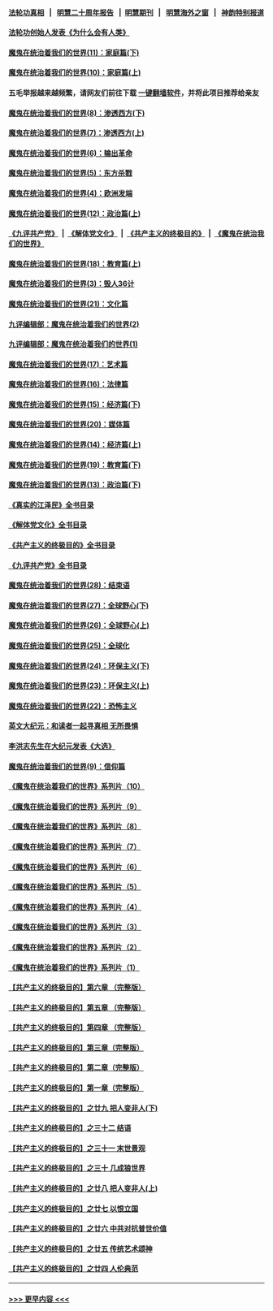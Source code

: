 #### [法轮功真相](https://github.com/gfw-breaker/truth/blob/master/README.md?t=0) &nbsp;&nbsp;|&nbsp;&nbsp; [明慧二十周年报告](https://github.com/gfw-breaker/mh-reports/blob/master/README.md?t=0) &nbsp;&nbsp;|&nbsp;&nbsp;[明慧期刊](https://github.com/gfw-breaker/mh-qikan) &nbsp;&nbsp;|&nbsp;&nbsp; [明慧海外之窗](https://github.com/gfw-breaker/mh-news/blob/master/README.md?t=0) &nbsp;&nbsp;|&nbsp;&nbsp; [神韵特别报道](https://github.com/gfw-breaker/mh-news/blob/master/shenyun.md?t=0)
#### [法轮功创始人发表《为什么会有人类》](../pages/nsc422/n13912117.md?t=03211243) 
#### [魔鬼在统治着我们的世界(11)：家庭篇(下)](../pages/nsc422/n10440961.md?t=03211243) 
#### [魔鬼在统治着我们的世界(10)：家庭篇(上)](../pages/nsc422/n10435448.md?t=03211243) 
#### 五毛举报越来越频繁，请网友们前往下载 [一键翻墙软件](https://github.com/gfw-breaker/ssr-accounts)，并将此项目推荐给亲友
#### [魔鬼在统治着我们的世界(8)：渗透西方(下)](../pages/nsc422/n10429603.md?t=03211243) 
#### [魔鬼在统治着我们的世界(7)：渗透西方(上)](../pages/nsc422/n10426013.md?t=03211243) 
#### [魔鬼在统治着我们的世界(6)：输出革命](../pages/nsc422/n10421536.md?t=03211243) 
#### [魔鬼在统治着我们的世界(5)：东方杀戮](../pages/nsc422/n10417707.md?t=03211243) 
#### [魔鬼在统治着我们的世界(4)：欧洲发端](../pages/nsc422/n10414890.md?t=03211243) 
#### [魔鬼在统治着我们的世界(12)：政治篇(上)](../pages/nsc422/n10444576.md?t=03211243) 
#### [《九评共产党》](https://github.com/begood0513/9ping.md/blob/master/README.md) &nbsp;|&nbsp; [《解体党文化》](../../../../jtdwh.md/blob/master/README.md)  &nbsp;|&nbsp; [《共产主义的终极目的》](../../../../gczydzjmd.md/blob/master/README.md) &nbsp;|&nbsp; [《魔鬼在统治我们的世界》](../../../../mgztzwmdsj.md/blob/master/README.md) 
#### [魔鬼在统治着我们的世界(18)：教育篇(上)](../pages/nsc422/n10526970.md?t=03211243) 
#### [魔鬼在统治着我们的世界(3)：毁人36计](../pages/nsc422/n10411583.md?t=03211243) 
#### [魔鬼在统治着我们的世界(21)：文化篇](../pages/nsc422/n10597706.md?t=03211243) 
#### [九评编辑部：魔鬼在统治着我们的世界(2)](../pages/nsc422/n10410036.md?t=03211243) 
#### [九评编辑部：魔鬼在统治着我们的世界(1)](../pages/nsc422/n10406825.md?t=03211243) 
#### [魔鬼在统治着我们的世界(17)：艺术篇](../pages/nsc422/n10499093.md?t=03211243) 
#### [魔鬼在统治着我们的世界(16)：法律篇](../pages/nsc422/n10485969.md?t=03211243) 
#### [魔鬼在统治着我们的世界(15)：经济篇(下)](../pages/nsc422/n10469975.md?t=03211243) 
#### [魔鬼在统治着我们的世界(20)：媒体篇](../pages/nsc422/n10586579.md?t=03211243) 
#### [魔鬼在统治着我们的世界(14)：经济篇(上)](../pages/nsc422/n10457370.md?t=03211243) 
#### [魔鬼在统治着我们的世界(19)：教育篇(下)](../pages/nsc422/n10564808.md?t=03211243) 
#### [魔鬼在统治着我们的世界(13)：政治篇(下)](../pages/nsc422/n10448270.md?t=03211243) 
#### [《真实的江泽民》全书目录](../pages/nsc422/n13721399.md?t=03211243) 
#### [《解体党文化》全书目录](../pages/nsc422/n13721157.md?t=03211243) 
#### [《共产主义的终极目的》全书目录](../pages/nsc422/n13721048.md?t=03211243) 
#### [《九评共产党》全书目录](../pages/nsc422/n13708085.md?t=03211243) 
#### [魔鬼在统治着我们的世界(28)：结束语](../pages/nsc422/n10936246.md?t=03211243) 
#### [魔鬼在统治着我们的世界(27)：全球野心(下)](../pages/nsc422/n10928319.md?t=03211243) 
#### [魔鬼在统治着我们的世界(26)：全球野心(上)](../pages/nsc422/n10900318.md?t=03211243) 
#### [魔鬼在统治着我们的世界(25)：全球化](../pages/nsc422/n10788205.md?t=03211243) 
#### [魔鬼在统治着我们的世界(24)：环保主义(下)](../pages/nsc422/n10695307.md?t=03211243) 
#### [魔鬼在统治着我们的世界(23)：环保主义(上)](../pages/nsc422/n10688613.md?t=03211243) 
#### [魔鬼在统治着我们的世界(22)：恐怖主义](../pages/nsc422/n10614727.md?t=03211243) 
#### [英文大纪元：和读者一起寻真相 无所畏惧](../pages/nsc422/n12542027.md?t=03211243) 
#### [李洪志先生在大纪元发表《大选》](../pages/nsc422/n12534746.md?t=03211243) 
#### [魔鬼在统治着我们的世界(9)：信仰篇](../pages/nsc422/n10432159.md?t=03211243) 
#### [《魔鬼在统治着我们的世界》系列片（10）](../pages/nsc422/n12292670.md?t=03211243) 
#### [《魔鬼在统治着我们的世界》系列片（9）](../pages/nsc422/n12290859.md?t=03211243) 
#### [《魔鬼在统治着我们的世界》系列片（8）](../pages/nsc422/n12287445.md?t=03211243) 
#### [《魔鬼在统治着我们的世界》系列片（7）](../pages/nsc422/n12283425.md?t=03211243) 
#### [《魔鬼在统治着我们的世界》系列片（6）](../pages/nsc422/n12282314.md?t=03211243) 
#### [《魔鬼在统治着我们的世界》系列片（5）](../pages/nsc422/n12281419.md?t=03211243) 
#### [《魔鬼在统治着我们的世界》系列片（4）](../pages/nsc422/n12274024.md?t=03211243) 
#### [《魔鬼在统治着我们的世界》系列片（3）](../pages/nsc422/n12271322.md?t=03211243) 
#### [《魔鬼在统治着我们的世界》系列片（2）](../pages/nsc422/n12269049.md?t=03211243) 
#### [《魔鬼在统治着我们的世界》系列片（1）](../pages/nsc422/n12267575.md?t=03211243) 
#### [【共产主义的终极目的】第六章 （完整版）](../pages/nsc422/n11428913.md?t=03211243) 
#### [【共产主义的终极目的】第五章 （完整版）](../pages/nsc422/n11428912.md?t=03211243) 
#### [【共产主义的终极目的】第四章 （完整版）](../pages/nsc422/n11428907.md?t=03211243) 
#### [【共产主义的终极目的】第三章（完整版）](../pages/nsc422/n11428848.md?t=03211243) 
#### [【共产主义的终极目的】第二章（完整版）](../pages/nsc422/n11428831.md?t=03211243) 
#### [【共产主义的终极目的】第一章（完整版）](../pages/nsc422/n11417651.md?t=03211243) 
#### [【共产主义的终极目的】之廿九 把人变非人(下)](../pages/nsc422/n11344140.md?t=03211243) 
#### [【共产主义的终极目的】之三十二 结语](../pages/nsc422/n11360535.md?t=03211243) 
#### [【共产主义的终极目的】之三十一 末世景观](../pages/nsc422/n11351129.md?t=03211243) 
#### [【共产主义的终极目的】之三十 几成狼世界](../pages/nsc422/n11348280.md?t=03211243) 
#### [【共产主义的终极目的】之廿八 把人变非人(上)](../pages/nsc422/n11340492.md?t=03211243) 
#### [【共产主义的终极目的】之廿七 以恨立国](../pages/nsc422/n11336944.md?t=03211243) 
#### [【共产主义的终极目的】之廿六 中共对抗普世价值](../pages/nsc422/n11324785.md?t=03211243) 
#### [【共产主义的终极目的】之廿五 传统艺术颂神](../pages/nsc422/n11296396.md?t=03211243) 
#### [【共产主义的终极目的】之廿四 人伦典范](../pages/nsc422/n11296397.md?t=03211243) 

----
#### [ >>> 更早内容 <<< ](../indexes/nsc422-earlier.md)
